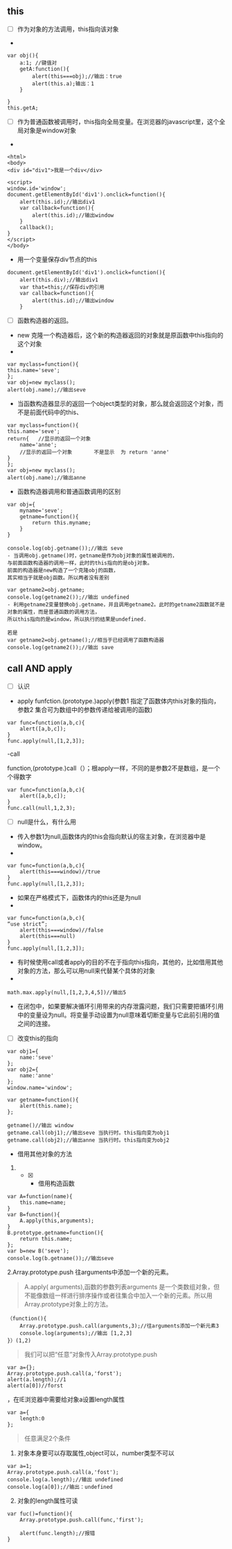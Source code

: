 ## this
- [ ] 作为对象的方法调用，this指向该对象
- 
```
var obj(){
    a:1; //键值对
    getA:function(){
        alert(this===obj);//输出：true
        alert(this.a);输出：1
    }
    
}
this.getA;
```
- [ ] 作为普通函数被调用时，this指向全局变量。在浏览器的javascript里，这个全局对象是window对象
- 
```
<html>
<body>
<div id="div1">我是一个div</div>

<script>
window.id='window';
document.getElementById('div1').onclick=function(){
    alert(this.id);//输出div1
    var callback=function(){
        alert(this.id);//输出window
    }
    callback();
}
</script>
</body>
```
- 用一个变量保存div节点的this

```
document.getElementById('div1').onclick=function(){
    alert(this.div);//输出div1
    var that=this;//保存div的引用
    var callback=function(){
        alert(this.id);//输出window
    }
```
- [ ] 函数构造器的返回。
- new 克隆一个构造器后，这个新的构造器返回的对象就是原函数中this指向的这个对象
- 
```
var myclass=function(){
this.name='seve';
};
var obj=new myclass();
alert(obj.name);//输出seve
```
- 当函数构造器显示的返回一个object类型的对象，那么就会返回这个对象，而不是前面代码中的this、

```
var myclass=function(){
this.name='seve';
return{   //显示的返回一个对象
    name='anne';
    //显示的返回一个对象       不是显示  为 return 'anne'
}
};
var obj=new myclass();
alert(obj.name);//输出anne
```

- 函数构造器调用和普通函数调用的区别

```
var obj={
    myname='seve';
    getname=function(){
        return this.myname;
    }
}

console.log(obj.getname());//输出 seve
- 当调用obj.getname()时，getname是作为obj对象的属性被调用的，
与前面函数构造器的调用一样，此时的this指向的是obj对象。
前面的构造器是new构造了一个克隆obj的函数，
其实相当于就是obj函数。所以两者没有差别

var getname2=obj.getname;
console.log(getname2());//输出 undefined
- 利用getname2变量替换obj.getname，并且调用getname2。此时的getname2函数就不是对象的属性，而是普通函数的调用方法，
所以this指向的是window，所以执行的结果是undefined.

若是 
var getname2=obj.getname();//相当于已经调用了函数构造器
console.log(getname2());//输出 save
```
## call AND apply
- [ ] 认识
- apply
funfction.(prototype.)apply(参数1 指定了函数体内this对象的指向，参数2 集合可为数组中的参数传递给被调用的函数)

```
var func=function(a,b,c){
    alert([a,b,c]);
}
func.apply(null,[1,2,3]);
```
-call

function,(prototype.)call（）；根apply一样，不同的是参数2不是数组，是一个个得数字
```
var func=function(a,b,c){
    alert([a,b,c]);
}
func.call(null,1,2,3);
```
- [ ] null是什么，有什么用
- 传入参数1为null,函数体内的this会指向默认的宿主对象，在浏览器中是window。
- 
```
var func=function(a,b,c){
    alert(this===window)//true
}
func.apply(null,[1,2,3]);
```
- 如果在严格模式下，函数体内的this还是为null
- 
```
var func=function(a,b,c){
“use strict”;
    alert(this===window)//false
    alert(this===null)
}
func.apply(null,[1,2,3]);
```
- 有时候使用call或者apply的目的不在于指向this指向，其他的，比如借用其他对象的方法，那么可以用null来代替某个具体的对象
- 
```
math.max.apply(null,[1,2,3,4,5])//输出5
```
- 在闭包中，如果要解决循环引用带来的内存泄露问题，我们只需要把循环引用中的变量设为null。将变量手动设置为null意味着切断变量与它此前引用的值之间的连接。

- [ ] 改变this的指向


```
var obj1={
    name:'seve'
};
var obj2={
    name:'anne'
};
window.name='window';

var getname=function(){
    alert(this.name);
};

getname()//输出 window
getname.call(obj1);//输出seve 当执行时。this指向变为obj1
getname.call(obj2);//输出anne 当执行时。this指向变为obj2
```

- 借用其他对象的方法
1. - [x] -  借用构造函数

```
var A=function(name){
    this.name=name;
}
var B=function(){
    A.apply(this,arguments);
}
B.prototype.getname=function(){
    return this.name;
};
var b=new B('seve');
console.log(b.getname());//输出seve

```
2.Array.prototype.push 往arguments中添加一个新的元素。
>A.apply( arguments),函数的参数列表arguments 是一个类数组对象，但不能像数组一样进行排序操作或者往集合中加入一个新的元素。所以用Array.prototype对象上的方法。

```
（function(){
    Array.prototype.push.call(arguments,3);//往arguments添加一个新元素3
    console.log(arguments);//输出 [1,2,3]
}）(1,2)
```
> 我们可以把“任意”对象传入Array.prototype.push

```
var a={};
Array.prototype.push.call(a,'forst');
alert(a.length);//1
alert(a[0])//forst
```
，在IE浏览器中需要给对象a设置length属性

```
var a={
    length:0
};
```

> 任意满足2个条件
1. 对象本身要可以存取属性,object可以，number类型不可以

```
var a=1;
Array.prototype.push.call(a,'fost');
console.log(a.length);//输出 undefined  
console.log(a[0]);//输出：undefined
```
2. 对象的length属性可读




```
var fuc()=function(){
    Array.prototype.push.call(func,'first');

    alert(func.length);//报错
}
```


